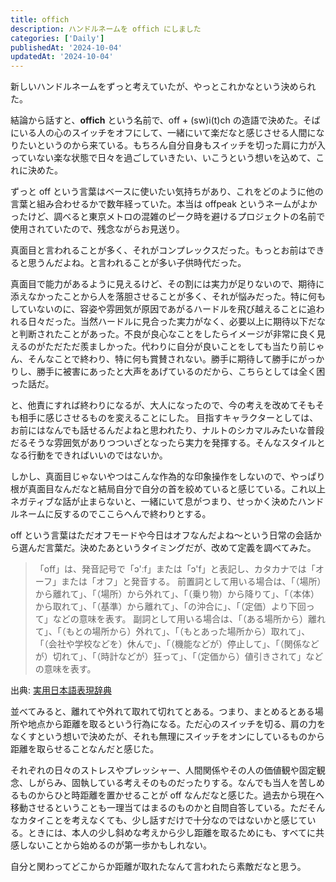 ```yaml
---
title: offich
description: ハンドルネームを offich にしました
categories: ['Daily']
publishedAt: '2024-10-04'
updatedAt: '2024-10-04'
---
```


新しいハンドルネームをずっと考えていたが、やっとこれかなという決められた。

結論から話すと、**offich** という名前で、off + (sw)i(t)ch の造語で決めた。そばにいる人の心のスイッチをオフにして、一緒にいて楽だなと感じさせる人間になりたいというのから来ている。もちろん自分自身もスイッチを切った肩に力が入っていない楽な状態で日々を過ごしていきたい、いこうという想いを込めて、これに決めた。

ずっと off という言葉はベースに使いたい気持ちがあり、これをどのように他の言葉と組み合わせるかで数年経っていた。本当は offpeak というネームがよかったけど、調べると東京メトロの混雑のピーク時を避けるプロジェクトの名前で使用されていたので、残念ながらお見送り。

真面目と言われることが多く、それがコンプレックスだった。<!-- textlint-disable -->もっとお前はできると思うんだよね。と言われることが多い子供時代だった。<!-- textlint-enable -->

真面目で能力があるように見えるけど、その割には実力が足りないので、期待に添えなかったことから人を落胆させることが多く、それが悩みだった。特に何もしていないのに、容姿や雰囲気が原因であがるハードルを飛び越えることに追われる日々だった。当然ハードルに見合った実力がなく、必要以上に期待以下だなと判断されたことがあった。不良が良心なことをしたらイメージが非常に良く見えるのがただただ羨ましかった。代わりに自分が良いことをしても当たり前じゃん、そんなことで終わり、特に何も賞賛されない。勝手に期待して勝手にがっかりし、勝手に被害にあったと大声をあげているのだから、こちらとしては全く困った話だ。

と、他責にすれば終わりになるが、大人になったので、今の考えを改めてそもそも相手に感じさせるものを変えることにした。
目指すキャラクターとしては、お前にはなんでも話せるんだよねと思われたり、ナルトのシカマルみたいな普段だるそうな雰囲気がありつついざとなったら実力を発揮する。そんなスタイルとなる行動をできればいいのではないか。

しかし、真面目じゃないやつはこんな作為的な印象操作をしないので、やっぱり根が真面目なんだなと結局自分で自分の首を絞めていると感じている。これ以上ネガティブな話が止まらないと、一緒にいて息がつまり、せっかく決めたハンドルネームに反するのでここらへんで終わりとする。

off という言葉はただオフモードや今日はオフなんだよね〜という日常の会話から選んだ言葉だ。決めたあというタイミングだが、改めて定義を調べてみた。

> 「off」は、発音記号で「ɔ'ːf」または「ɔ'f」と表記し、カタカナでは「オーフ」または「オフ」と発音する。 前置詞として用いる場合は、「（場所）から離れて」、「（場所）から外れて」、「（乗り物）から降りて」、「（本体）から取れて」、「（基準）から離れて」、「の沖合に」、「（定価）より下回って」などの意味を表す。
> 副詞として用いる場合は、「（ある場所から）離れて」、「（もとの場所から）外れて」、「（もとあった場所から）取れて」、「（会社や学校などを）休んで」、「（機能などが）停止して」、「（関係などが）切れて」、「（時計などが）狂って」、「（定価から）値引きされて」などの意味を表す。

出典: [実用日本語表現辞典](https://www.weblio.jp/content/off)

並べてみると、離れてや外れて取れて切れてとある。つまり、まとめるとある場所や地点から距離を取るという行為になる。ただ心のスイッチを切る、肩の力をなくすという想いで決めたが、それも無理にスイッチをオンにしているものから距離を取らせることなんだと感じた。

それぞれの日々のストレスやプレッシャー、人間関係やその人の価値観や固定観念、しがらみ、固執している考えそのものだったりする。なんでも当人を苦しめるものからひと時距離を置かせることが off なんだなと感じた。過去から現在へ移動させるということも一理当てはまるのものかと自問自答している。ただそんなカタイことを考えなくても、少し話すだけで十分なのではないかと感じている。<!-- textlint-disable -->ときには、本人の少し斜めな考えから少し距離を取るためにも、すべてに共感しないことから始めるのが第一歩かもしれない。<!-- textlint-enable -->

<!-- textlint-disable -->
自分と関わってどこからか距離が取れたなんて言われたら素敵だなと思う。
<!-- textlint-enable -->
